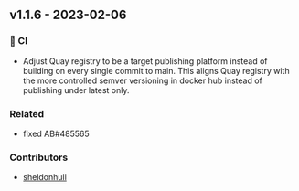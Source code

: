 ## v1.1.6 - 2023-02-06

### 🤖 CI

- Adjust Quay registry to be a target publishing platform instead of building on every single commit to main.
  This aligns Quay registry with the more controlled semver versioning in docker hub instead of publishing under latest only.

### Related

- fixed AB#485565

### Contributors

- [sheldonhull](https://github.com/sheldonhull)
